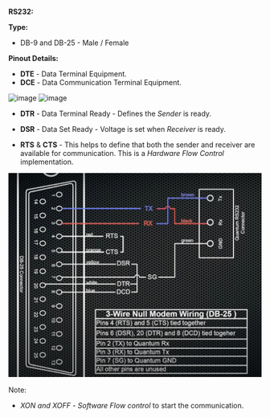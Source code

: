 
**RS232:**

**Type:**
* DB-9 and DB-25 - Male / Female

**Pinout Details:**
* **DTE** - Data Terminal Equipment.
* **DCE** - Data Communication Terminal Equipment.

![image](https://user-images.githubusercontent.com/58884543/118430640-24c28200-b6f2-11eb-9bde-0feabbf29819.png)  ![image](https://user-images.githubusercontent.com/58884543/118431923-04e08d80-b6f5-11eb-84eb-518c50dbf17e.png)

* **DTR** - Data Terminal Ready - Defines the *Sender* is ready.
* **DSR** - Data Set Ready - Voltage is set when *Receiver* is ready.

* **RTS** & **CTS** - This helps to define that both the sender and receiver are available for communication. This is a *Hardware Flow Control* implementation.

![image](images/null-modem-rs232.JPG)

Note:
* *XON and XOFF* - *Software Flow control* to start the communication.
